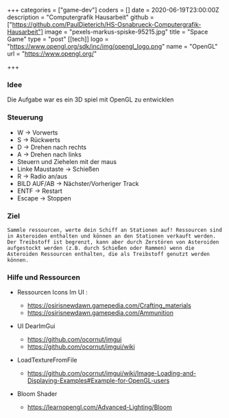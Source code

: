 +++
categories = ["game-dev"]
coders = []
date = 2020-06-19T23:00:00Z
description = "Computergrafik Hausarbeit"
github = ["https://github.com/PaulDieterich/HS-Osnabrueck-Computergrafik-Hausarbeit"]
image = "pexels-markus-spiske-95215.jpg"
title = "Space Game"
type = "post"
[[tech]]
logo = "https://www.opengl.org/sdk/inc/img/opengl_logo.png"
name = "OpenGL"
url = "https://www.opengl.org/"

+++

### Idee
Die Aufgabe war es ein 3D spiel mit OpenGL zu entwicklen


### Steuerung

   + W -> Vorwerts
   + S -> Rückwerts
   + D -> Drehen nach rechts
   + A -> Drehen nach links
   + Steuern und Ziehelen mit der maus
   + Linke Maustaste -> Schießen
   + R -> Radio an/aus
   + BILD AUF/AB -> Nächster/Vorheriger Track
   + ENTF -> Restart
   + Escape -> Stoppen

### Ziel 
    Sammle ressourcen, werte dein Schiff an Stationen auf! Ressourcen sind in Asteroiden enthalten und können an den Stationen verkauft werden. Der Treibstoff ist begrenzt, kann aber durch Zerstören von Asteroiden aufgestockt werden (z.B. durch Schießen oder Rammen) wenn die Asteroiden Ressourcen enthalten, die als Treibstoff genutzt werden können.
### Hilfe und Ressourcen


+ Ressourcen Icons Im UI :
  + https://osirisnewdawn.gamepedia.com/Crafting_materials
  + https://osirisnewdawn.gamepedia.com/Ammunition

+ UI DearImGui
  + https://github.com/ocornut/imgui
  + https://github.com/ocornut/imgui/wiki

+ LoadTextureFromFile
  + https://github.com/ocornut/imgui/wiki/Image-Loading-and-Displaying-Examples#Example-for-OpenGL-users

+ Bloom Shader
  + https://learnopengl.com/Advanced-Lighting/Bloom


